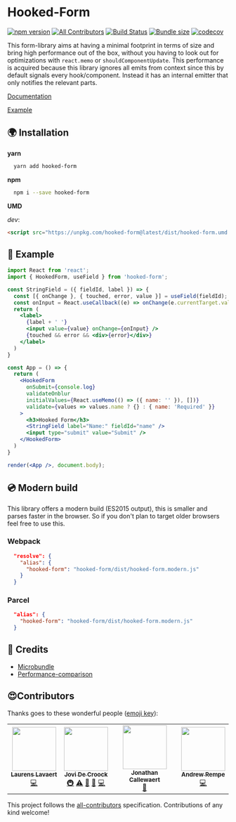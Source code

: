 # Hooked-Form

[![npm version](https://badgen.net/npm/v/hooked-form)](https://www.npmjs.com/package/hooked-form)
[![All Contributors](https://img.shields.io/badge/all_contributors-3-orange.svg?style=flat-square)](#contributors)
[![Build Status](https://travis-ci.org/JoviDeCroock/hooked-form.svg?branch=master)](https://travis-ci.org/JoviDeCroock/hooked-form)
[![Bundle size](https://badgen.net/bundlephobia/minzip/hooked-form)](https://badgen.net/bundlephobia/minzip/hooked-form)
[![codecov](https://codecov.io/gh/JoviDeCroock/Hooked-Form/branch/master/graph/badge.svg)](https://codecov.io/gh/JoviDeCroock/Hooked-Form)

This form-library aims at having a minimal footprint in terms of size and bring high performance out of the box, without you having
to look out for optimizations with `react.memo` or `shouldComponentUpdate`. This performance is acquired because this library ignores
all emits from context since this by default signals every hook/component. Instead it has an internal emitter that only notifies the
relevant parts.

[Documentation](https://jovidecroock.github.io/hooked-form/)

[Example](https://codesandbox.io/s/sweet-poincare-3km8r4k16)

## 🌍 Installation

**yarn**

```bash
  yarn add hooked-form
```

**npm**

```bash
  npm i --save hooked-form
```

**UMD**

_dev_:

```html
<script src="https://unpkg.com/hooked-form@latest/dist/hooked-form.umd.js"></script>
```

## 🎨 Example

```jsx
import React from 'react';
import { HookedForm, useField } from 'hooked-form';

const StringField = ({ fieldId, label }) => {
  const [{ onChange }, { touched, error, value }] = useField(fieldId);
  const onInput = React.useCallback((e) => onChange(e.currentTarget.value), [onChange]);
  return (
    <label>
      {label + ' '}
      <input value={value} onChange={onInput} />
      {touched && error && <div>{error}</div>}
    </label>
  )
}

const App = () => {
  return (
    <HookedForm
      onSubmit={console.log}
      validateOnblur
      initialValues={React.useMemo(() => ({ name: '' }), [])}
      validate={values => values.name ? {} : { name: 'Required' }}
    >
      <h3>Hooked Form</h3>
      <StringField label="Name:" fieldId="name" />
      <input type="submit" value="Submit" />
    </HookedForm>
  )
}

render(<App />, document.body);
```

## 💿 Modern build

This library offers a modern build (ES2015 output), this is smaller and parses faster in the browser.
So if you don't plan to target older browsers feel free to use this.

### Webpack

```json
  "resolve": {
    "alias": {
      "hooked-form": "hooked-form/dist/hooked-form.modern.js"
    }
  }
```

### Parcel

```json
  "alias": {
    "hooked-form": "hooked-form/dist/hooked-form.modern.js"
  }
```

## 📢 Credits

- [Microbundle](https://github.com/developit/microbundle)
- [Performance-comparison](https://codesandbox.io/s/react-form-library-stress-test-81swz)

## 😍Contributors

Thanks goes to these wonderful people ([emoji key](https://github.com/all-contributors/all-contributors#emoji-key)):

<!-- ALL-CONTRIBUTORS-LIST:START - Do not remove or modify this section -->
<!-- prettier-ignore-start -->
<!-- markdownlint-disable -->
<table>
  <tr>
    <td align="center"><a href="https://www.faktion.com"><img src="https://avatars1.githubusercontent.com/u/6225486?v=4" width="100px;" alt=""/><br /><sub><b>Laurens Lavaert</b></sub></a><br /><a href="https://github.com/JoviDeCroock/hooked-form/commits?author=Pruxis" title="Code">💻</a></td>
    <td align="center"><a href="https://www.jovidecroock.com/"><img src="https://avatars3.githubusercontent.com/u/17125876?v=4" width="100px;" alt=""/><br /><sub><b>Jovi De Croock</b></sub></a><br /><a href="#infra-JoviDeCroock" title="Infrastructure (Hosting, Build-Tools, etc)">🚇</a> <a href="https://github.com/JoviDeCroock/hooked-form/commits?author=JoviDeCroock" title="Tests">⚠️</a> <a href="https://github.com/JoviDeCroock/hooked-form/pulls?q=is%3Apr+reviewed-by%3AJoviDeCroock" title="Reviewed Pull Requests">👀</a> <a href="https://github.com/JoviDeCroock/hooked-form/commits?author=JoviDeCroock" title="Documentation">📖</a> <a href="https://github.com/JoviDeCroock/hooked-form/commits?author=JoviDeCroock" title="Code">💻</a></td>
    <td align="center"><a href="https://www.faktion.com/"><img src="https://avatars3.githubusercontent.com/u/17174776?v=4" width="100px;" alt=""/><br /><sub><b>Jonathan Callewaert</b></sub></a><br /><a href="https://github.com/JoviDeCroock/hooked-form/issues?q=author%3AJonathanCa97" title="Bug reports">🐛</a></td>
    <td align="center"><a href="https://github.com/arempe93"><img src="https://avatars1.githubusercontent.com/u/4637120?v=4" width="100px;" alt=""/><br /><sub><b>Andrew Rempe</b></sub></a><br /><a href="https://github.com/JoviDeCroock/hooked-form/commits?author=arempe93" title="Code">💻</a></td>
  </tr>
</table>

<!-- markdownlint-enable -->
<!-- prettier-ignore-end -->
<!-- ALL-CONTRIBUTORS-LIST:END -->

This project follows the [all-contributors](https://github.com/all-contributors/all-contributors) specification. Contributions of any kind welcome!
